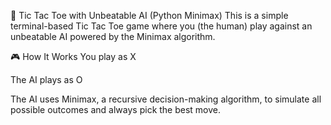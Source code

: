🧠 Tic Tac Toe with Unbeatable AI (Python Minimax)
This is a simple terminal-based Tic Tac Toe game where you (the human) play against an unbeatable AI powered by the Minimax algorithm.

🎮 How It Works
You play as X

The AI plays as O

The AI uses Minimax, a recursive decision-making algorithm, to simulate all possible outcomes and always pick the best move.

